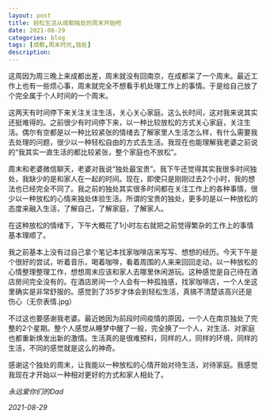 ```yaml
---
layout: post
title: 轻松生活从成都独处的周末开始吧
date: 2021-08-29
categories: blog
tags: [成都,周末时光,独处]
description: 
---
```


这周因为周三晚上来成都出差，周末就没有回南京，在成都呆了一个周末。最近工作上也有一些烦心事，周末就完全不想看手机处理工作上的事情。于是给自己放了个完全属于个人时间的一个周末。

这两天有时间停下来关注关注生活，关心关心家庭。这么长时间，这对我来说其实还挺难得的。之前很少有时间停下来，以一种比较放松的方式关心家庭，关注生活。偶尔有空都是以一种比较紧张的情绪去了解家里人生活怎么样，有什么需要我去处理的问题，很少以一种轻松自由的方式去生活。我现在也能理解我老婆之前说的“我其实一直生活的都比较紧张，整个家庭也不放松”。

周末和老婆微信聊天，老婆对我说“独处最宝贵”。我下午还觉得其实我很多时间独处，我缺少的是和家人在一起的时间。现在，即使只是刚刚过去2个小时，我的想法也已经完全不同了。我之前的独处其实很多时间都在关注工作上的各种事情，很少以一种放松的心情来独处体验生活。所谓的宝贵的独处，更多的是以一种放松的态度来融入生活，了解自己，了解家庭，了解家人。

在这种放松的情绪下，下午大概花了1小时左右就把之前觉得繁杂的工作上的事情基本理顺了。

我之前基本上没有过自己拿个笔记本找家咖啡店来写写、想想的经历。今天下午是个很好的尝试，听着音乐，喝着咖啡，看着周围的人来来回回走动，以一种放松的心情整理整理工作，想想周末应该和家人去哪里休闲游玩。这种感觉是自己待在酒店房间完全没有的。在酒店房间一个人会有一种孤独感，找家咖啡店，一个人坐这里确实是非常舒服的。感觉到了35岁才体会到轻松生活，真搞不清楚该高兴还是伤心（无奈表情.jpg）

不过这也要感谢我老婆。最近她因为前段时间疫情的原因，一个人在南京独处了完整的2个星期。整个人感觉从睡梦中醒了一般，完全换了一个人，对生活、对家庭也都重新焕发出新的激情。生活真的是很难预料，同样的人，同样的环境，同样的生活，不同的感觉就是这么的神奇。

感谢这个独处的周末，让我能以一种放松的心情开始对待生活，对待家庭。我感觉我现在才开始以一种相对更好的方式和家人相处了。

*永远爱你们的Dad*

*2021-08-29*
